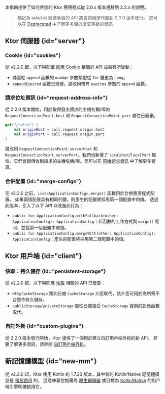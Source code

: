 [//]: # (title: 從 2.0.x 遷移到 2.2.x)

<show-structure for="chapter" depth="2"/>

本指南提供了如何將您的 Ktor 應用程式從 2.0.x 版本遷移到 2.2.x 的說明。

> 標記為 `WARNING` 廢棄等級的 API 將會持續運作直到 3.0.0 版本發行。
> 您可以在 [Deprecated](https://kotlinlang.org/api/latest/jvm/stdlib/kotlin/-deprecated/) 中了解更多關於廢棄等級的資訊。

## Ktor 伺服器 {id="server"}

### Cookie {id="cookies"}
從 v2.2.0 起，以下與配置 [回應 Cookie](server-responses.md#cookies) 相關的 API 成員有所變動：
- 傳遞給 `append` 函數的 `maxAge` 參數類型從 `Int` 變更為 `Long`。
- `appendExpired` 函數已廢棄。請改用帶有 `expires` 參數的 `append` 函數。

### 請求位址資訊 {id="request-address-info"}

從 2.2.0 版本開始，用於取得發出請求的主機名稱/埠的 `RequestConnectionPoint.host` 和 `RequestConnectionPoint.port` 屬性已廢棄。

```kotlin
get("/hello") {
    val originHost = call.request.origin.host
    val originPort = call.request.origin.port
}
```

請改用 `RequestConnectionPoint.serverHost` 和 `RequestConnectionPoint.serverPort`。我們也新增了 `localHost`/`localPort` 屬性，它們會回傳收到請求的主機名稱/埠。您可以在 [原始請求資訊](server-forward-headers.md#original-request-information) 中了解更多資訊。

### 合併配置 {id="merge-configs"}
在 v2.2.0 之前，`List<ApplicationConfig>.merge()` 函數用於合併應用程式配置。
如果兩個配置具有相同的鍵，則產生的配置將採用第一個配置中的值。
透過此版本，引入了以下 API 以改進此行為：
- `public fun ApplicationConfig.withFallback(other: ApplicationConfig): ApplicationConfig`：此函數的工作方式與 `merge()` 相同，並從第一個配置中取值。
- `public fun ApplicationConfig.mergeWith(other: ApplicationConfig): ApplicationConfig`：產生的配置將採用第二個配置中的值。

## Ktor 用戶端 {id="client"}

### 快取：持久儲存 {id="persistent-storage"}

從 v2.2.0 起，以下與回應 [快取](client-caching.md) 相關的 API 已廢棄：
- `HttpCacheStorage` 類別已被 `CacheStorage` 介面取代，該介面可用於為所需平台實作持久儲存。
- `publicStorage`/`privateStorage` 屬性已被接受 `CacheStorage` 實例的對應函數取代。

### 自訂外掛 {id="custom-plugins"}

從 2.2.0 版本發行開始，Ktor 提供了一個用於建立自訂用戶端外掛的新 API。
若要了解更多資訊，請參閱 [自訂用戶端外掛](client-custom-plugins.md)。

## 新記憶體模型 {id="new-mm"}

從 v2.2.0 起，Ktor 使用 Kotlin 的 1.7.20 版本，其中新的 Kotlin/Native 記憶體模型是 [預設啟用](https://kotlinlang.org/docs/whatsnew1720.html#the-new-kotlin-native-memory-manager-enabled-by-default) 的。
這意味著您無需為 [原生伺服器](server-native.md) 或目標為 [Kotlin/Native](client-engines.md#native) 的用戶端引擎明確啟用它。